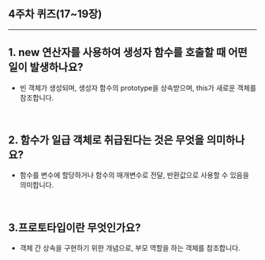 ## 4주차 퀴즈(17~19장)

---

## 1. new 연산자를 사용하여 생성자 함수를 호출할 때 어떤 일이 발생하나요?

- 빈 객체가 생성되며, 생성자 함수의 prototype을 상속받으며, this가 새로운 객체를 참조합니다.
<br/>

## 2. 함수가 일급 객체로 취급된다는 것은 무엇을 의미하나요?

- 함수를 변수에 할당하거나 함수의 매개변수로 전달, 반환값으로 사용할 수 있음을 의미합니다.
<br/>

## 3.프로토타입이란 무엇인가요?

- 객체 간 상속을 구현하기 위한 개념으로, 부모 역할을 하는 객체를 참조합니다.


